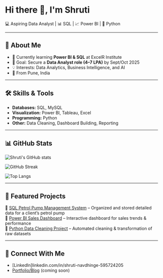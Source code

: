 # Hi there 👋, I'm Shruti  
💻 Aspiring Data Analyst | 📊 SQL | 📈 Power BI | 🐍 Python  

---

## 🚀 About Me  
- 🌱 Currently learning **Power BI & SQL** at ExcelR Institute  
- 🎯 Goal: Secure a **Data Analyst role (4–7 LPA)** by Sept/Oct 2025  
- 💡 Interests: Data Analytics, Business Intelligence, and AI  
- 📍 From Pune, India  

---

## 🛠 Skills & Tools  
- **Databases:** SQL, MySQL  
- **Visualization:** Power BI, Tableau, Excel  
- **Programming:** Python  
- **Other:** Data Cleaning, Dashboard Building, Reporting  

---

## 📊 GitHub Stats  
![Shruti's GitHub stats](https://github-readme-stats.vercel.app/api?username=ShrutiNavdhinge&show_icons=true&theme=radical)  

![GitHub Streak](https://github-readme-streak-stats.herokuapp.com/?user=ShrutiNavdhinge&theme=dark)  

![Top Langs](https://github-readme-stats.vercel.app/api/top-langs/?username=ShrutiNavdhinge&layout=compact&theme=tokyonight)  

---

## 📂 Featured Projects  
🔹 [SQL Petrol Pump Management System](#) – Organized and stored detailed data for a client’s petrol pump  
🔹 [Power BI Sales Dashboard](#) – Interactive dashboard for sales trends & performance    
🔹 [Python Data Cleaning Project](#) – Automated cleaning & transformation of raw datasets  

---

## 🔗 Connect With Me  
- [LinkedIn]linkedin.com/in/shruti-navdhinge-595724205
- [Portfolio/Blog](#) (coming soon)  
